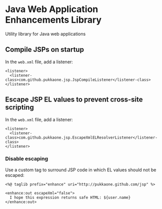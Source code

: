 # Java Web Application Enhancements Library

Utility library for Java web applications


## Compile JSPs on startup

In the `web.xml` file, add a listener:

    <listener>
      <listener-class>com.github.pukkaone.jsp.JspCompileListener</listener-class>
    </listener> 


## Escape JSP EL values to prevent cross-site scripting

In the `web.xml` file, add a listener:

    <listener>
      <listener-class>com.github.pukkaone.jsp.EscapeXmlELResolverListener</listener-class>
    </listener> 


### Disable escaping

Use a custom tag to surround JSP code in which EL values should not be escaped:

    <%@ taglib prefix="enhance" uri="http://pukkaone.github.com/jsp" %>

    <enhance:out escapeXml="false">
      I hope this expression returns safe HTML: ${user.name}
    </enhance:out>
